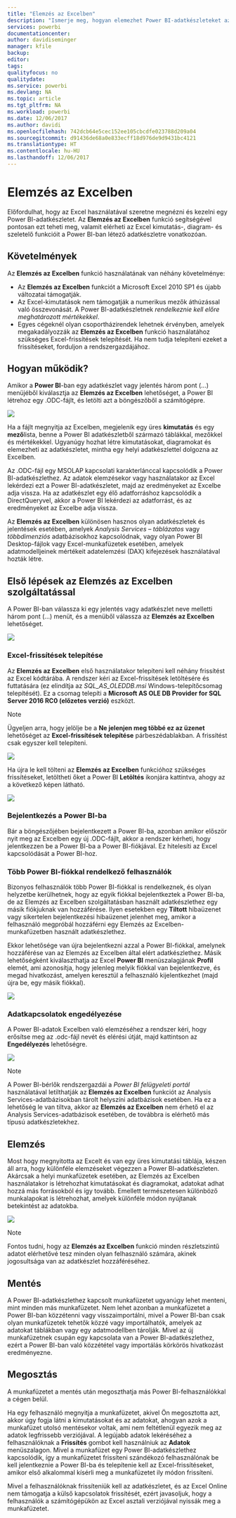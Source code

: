 ```yaml
---
title: "Elemzés az Excelben"
description: "Ismerje meg, hogyan elemezhet Power BI-adatkészleteket az Excelben"
services: powerbi
documentationcenter: 
author: davidiseminger
manager: kfile
backup: 
editor: 
tags: 
qualityfocus: no
qualitydate: 
ms.service: powerbi
ms.devlang: NA
ms.topic: article
ms.tgt_pltfrm: NA
ms.workload: powerbi
ms.date: 12/06/2017
ms.author: davidi
ms.openlocfilehash: 742dcb64e5cec152ee105cbcdfe023788d209a04
ms.sourcegitcommit: d91436de68a0e833ecff18d976de9d9431bc4121
ms.translationtype: HT
ms.contentlocale: hu-HU
ms.lasthandoff: 12/06/2017
---
```

# <a name="analyze-in-excel"></a>Elemzés az Excelben
Előfordulhat, hogy az Excel használatával szeretne megnézni és kezelni egy Power BI-adatkészletet. Az **Elemzés az Excelben** funkció segítségével pontosan ezt teheti meg, valamit elérheti az Excel kimutatás-, diagram- és szeletelő funkcióit a Power BI-ban létező adatkészletre vonatkozóan.

## <a name="requirements"></a>Követelmények
Az **Elemzés az Excelben** funkció használatának van néhány követelménye:

* Az **Elemzés az Excelben** funkciót a Microsoft Excel 2010 SP1 és újabb változatai támogatják.
* Az Excel-kimutatások nem támogatják a numerikus mezők áthúzással való összevonását. A Power BI-adatkészletnek *rendelkeznie kell előre meghatározott mértékekkel*.
* Egyes cégeknél olyan csoportházirendek lehetnek érvényben, amelyek megakadályozzák az **Elemzés az Excelben** funkció használatához szükséges Excel-frissítések telepítését. Ha nem tudja telepíteni ezeket a frissítéseket, forduljon a rendszergazdájához.

## <a name="how-does-it-work"></a>Hogyan működik?
Amikor a **Power BI**-ban egy adatkészlet vagy jelentés három pont (...) menüjéből kiválasztja az **Elemzés az Excelben** lehetőséget, a Power BI létrehoz egy .ODC-fájlt, és letölti azt a böngészőből a számítógépre.

![](media/service-analyze-in-excel/power-bi-analyze-in-excel.png)

Ha a fájlt megnyitja az Excelben, megjelenik egy üres **kimutatás** és egy **mező**lista, benne a Power BI adatkészletből származó táblákkal, mezőkkel és mértékekkel. Ugyanúgy hozhat létre kimutatásokat, diagramokat és elemezheti az adatkészletet, mintha egy helyi adatkészlettel dolgozna az Excelben.

Az .ODC-fájl egy MSOLAP kapcsolati karakterlánccal kapcsolódik a Power BI-adatkészlethez. Az adatok elemzésekor vagy használatakor az Excel lekérdezi ezt a Power BI-adatkészletet, majd az eredményeket az Excelbe adja vissza. Ha az adatkészlet egy élő adatforráshoz kapcsolódik a DirectQueryvel, akkor a Power BI lekérdezi az adatforrást, és az eredményeket az Excelbe adja vissza.

Az **Elemzés az Excelben** különösen hasznos olyan adatkészletek és jelentések esetében, amelyek *Analysis Services – táblázatos* vagy *többdimenziós* adatbázisokhoz kapcsolódnak, vagy olyan Power BI Desktop-fájlok vagy Excel-munkafüzetek esetében, amelyek adatmodelljeinek mértékeit adatelemzési (DAX) kifejezések használatával hozták létre.

## <a name="get-started-with-analyze-in-excel"></a>Első lépések az Elemzés az Excelben szolgáltatással
A Power BI-ban válassza ki egy jelentés vagy adatkészlet neve melletti három pont (...) menüt, és a menüből válassza az **Elemzés az Excelben** lehetőséget.

![](media/service-analyze-in-excel/power-bi-analyze-menu.png)

### <a name="install-excel-updates"></a>Excel-frissítések telepítése
Az **Elemzés az Excelben** első használatakor telepíteni kell néhány frissítést az Excel kódtárába. A rendszer kéri az Excel-frissítések letöltésére és futtatására (ez elindítja az *SQL_AS_OLEDDB.msi* Windows-telepítőcsomag telepítését). Ez a csomag telepíti a **Microsoft AS OLE DB Provider for SQL Server 2016 RC0 (előzetes verzió)** eszközt.

> [!NOTE]
> Ügyeljen arra, hogy jelölje be a **Ne jelenjen meg többé ez az üzenet** lehetőséget az **Excel-frissítések telepítése** párbeszédablakban. A frissítést csak egyszer kell telepíteni.
> 
> 

![](media/service-analyze-in-excel/pbi_anlz_excel_dontshow.png)

Ha újra le kell tölteni az **Elemzés az Excelben** funkcióhoz szükséges frissítéseket, letöltheti őket a Power BI **Letöltés** ikonjára kattintva, ahogy az a következő képen látható.

![](media/service-analyze-in-excel/pbi_anlz_excel_download_again.png)

### <a name="sign-in-to-power-bi"></a>Bejelentkezés a Power BI-ba
Bár a böngészőjében bejelentkezett a Power BI-ba, azonban amikor először nyit meg az Excelben egy új .ODC-fájlt, akkor a rendszer kérheti, hogy jelentkezzen be a Power BI-ba a Power BI-fiókjával. Ez hitelesíti az Excel kapcsolódását a Power BI-hoz.

### <a name="users-with-multiple-power-bi-accounts"></a>Több Power BI-fiókkal rendelkező felhasználók
Bizonyos felhasználók több Power BI-fiókkal is rendelkeznek, és olyan helyzetbe kerülhetnek, hogy az egyik fiókkal bejelentkeztek a Power BI-ba, de az Elemzés az Excelben szolgáltatásban használt adatkészlethez egy másik fiókjuknak van hozzáférése. Ilyen esetekben egy **Tiltott** hibaüzenet vagy sikertelen bejelentkezési hibaüzenet jelenhet meg, amikor a felhasználó megpróbál hozzáférni egy Elemzés az Excelben-munkafüzetben használt adatkészlethez.

Ekkor lehetősége van újra bejelentkezni azzal a Power BI-fiókkal, amelynek hozzáférése van az Elemzés az Excelben által elért adatkészlethez. Másik lehetőségként kiválaszthatja az Excel **Power BI** menüszalagjának **Profil** elemét, ami azonosítja, hogy jelenleg melyik fiókkal van bejelentkezve, és megad hivatkozást, amelyen keresztül a felhasználó kijelentkezhet (majd újra be, egy másik fiókkal).

![](media/service-analyze-in-excel/pbi_anlz_excel_profile.png)

### <a name="enable-data-connections"></a>Adatkapcsolatok engedélyezése
A Power BI-adatok Excelben való elemzéséhez a rendszer kéri, hogy erősítse meg az .odc-fájl nevét és elérési útját, majd kattintson az **Engedélyezés** lehetőségre.

![](media/service-analyze-in-excel/pbi_anlz_excel_enable.png)

> [!NOTE]
> A Power BI-bérlők rendszergazdái a *Power BI felügyeleti portál* használatával letilthatják az **Elemzés az Excelben** funkciót az Analysis Services-adatbázisokban tárolt helyszíni adatbázisok esetében. Ha ez a lehetőség le van tiltva, akkor az **Elemzés az Excelben** nem érhető el az Analysis Services-adatbázisok esetében, de továbbra is elérhető más típusú adatkészletekhez.
> 
> 

## <a name="analyze-away"></a>Elemzés
Most hogy megnyitotta az Excelt és van egy üres kimutatási táblája, készen áll arra, hogy különféle elemzéseket végezzen a Power BI-adatkészleten. Akárcsak a helyi munkafüzetek esetében, az Elemzés az Excelben használatakor is létrehozhat kimutatásokat és diagramokat, adatokat adhat hozzá más forrásokból és így tovább. Emellett természetesen különböző munkalapokat is létrehozhat, amelyek különféle módon nyújtanak betekintést az adatokba.

![](media/service-analyze-in-excel/pbi_anlz_excel_chart.png)

> [!NOTE]
> Fontos tudni, hogy az **Elemzés az Excelben** funkció minden részletszintű adatot elérhetővé tesz minden olyan felhasználó számára, akinek jogosultsága van az adatkészlet hozzáféréséhez.
> 
> 

## <a name="save"></a>Mentés
A Power BI-adatkészlethez kapcsolt munkafüzetet ugyanúgy lehet menteni, mint minden más munkafüzetet. Nem lehet azonban a munkafüzetet a Power BI-ban közzétenni vagy visszaimportálni, mivel a Power BI-ban csak olyan munkafüzetek tehetők közzé vagy importálhatók, amelyek az adatokat táblákban vagy egy adatmodellben tárolják. Mivel az új munkafüzetnek csupán egy kapcsolata van a Power BI-adatkészlethez, ezért a Power BI-ban való közzététel vagy importálás körkörös hivatkozást eredményezne.

## <a name="share"></a>Megosztás
A munkafüzetet a mentés után megoszthatja más Power BI-felhasználókkal a cégen belül.

Ha egy felhasználó megnyitja a munkafüzetet, akivel Ön megosztotta azt, akkor úgy fogja látni a kimutatásokat és az adatokat, ahogyan azok a munkafüzet utolsó mentésekor voltak, ami nem feltétlenül egyezik meg az adatok legfrissebb verziójával. A legújabb adatok lekéréséhez a felhasználóknak a **Frissítés** gombot kell használniuk az **Adatok** menüszalagon. Mivel a munkafüzet egy Power BI-adatkészlethez kapcsolódik, így a munkafüzetet frissíteni szándékozó felhasználónak be kell jelentkeznie a Power BI-ba és telepítenie kell az Excel-frissítéseket, amikor első alkalommal kísérli meg a munkafüzetet ily módon frissíteni.

Mivel a felhasználóknak frissíteniük kell az adatkészletet, és az Excel Online nem támogatja a külső kapcsolatok frissítését, ezért javasoljuk, hogy a felhasználók a számítógépükön az Excel asztali verziójával nyissák meg a munkafüzetet.

